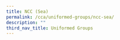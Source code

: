 ```yaml
---
title: NCC (Sea)
permalink: /cca/uniformed-groups/ncc-sea/
description: ""
third_nav_title: Uniformed Groups
---
```


